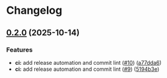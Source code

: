 # Changelog

## [0.2.0](https://github.com/FinnPL/Overengineered-ToDo/compare/helm-web-v0.1.0...helm-web-v0.2.0) (2025-10-14)


### Features

* **ci:** add release automation and commit lint ([#10](https://github.com/FinnPL/Overengineered-ToDo/issues/10)) ([a77dda6](https://github.com/FinnPL/Overengineered-ToDo/commit/a77dda650d9ceeb88d93764886ca199154306564))
* **ci:** add release automation and commit lint ([#9](https://github.com/FinnPL/Overengineered-ToDo/issues/9)) ([5194b3e](https://github.com/FinnPL/Overengineered-ToDo/commit/5194b3e27bb2204778ebf8ddfcea4356b9a7d358))
